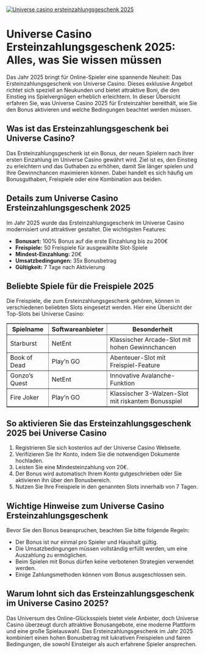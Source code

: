 [![Universe casino ersteinzahlungsgeschenk 2025](https://123-caf.pages.dev/gitsignup.png)](https://vrmoo.ru/Bt82HjjY)

<h1>Universe Casino Ersteinzahlungsgeschenk 2025: Alles, was Sie wissen müssen</h1>  <p>Das Jahr 2025 bringt für Online-Spieler eine spannende Neuheit: Das Ersteinzahlungsgeschenk von Universe Casino. Dieses exklusive Angebot richtet sich speziell an Neukunden und bietet attraktive Boni, die den Einstieg ins Spielvergnügen erheblich erleichtern. In dieser Übersicht erfahren Sie, was Universe Casino 2025 für Ersteinzahler bereithält, wie Sie den Bonus aktivieren und welche Bedingungen beachtet werden müssen.</p>  <h2>Was ist das Ersteinzahlungsgeschenk bei Universe Casino?</h2>  <p>Das Ersteinzahlungsgeschenk ist ein Bonus, der neuen Spielern nach ihrer ersten Einzahlung im Universe Casino gewährt wird. Ziel ist es, den Einstieg zu erleichtern und das Guthaben zu erhöhen, damit Sie länger spielen und Ihre Gewinnchancen maximieren können. Dabei handelt es sich häufig um Bonusguthaben, Freispiele oder eine Kombination aus beiden.</p>  <h2>Details zum Universe Casino Ersteinzahlungsgeschenk 2025</h2>  <p>Im Jahr 2025 wurde das Ersteinzahlungsgeschenk im Universe Casino modernisiert und attraktiver gestaltet. Die wichtigsten Features:</p>  <ul>   <li><strong>Bonusart:</strong> 100% Bonus auf die erste Einzahlung bis zu 200€</li>   <li><strong>Freispiele:</strong> 50 Freispiele für ausgewählte Slot-Spiele</li>   <li><strong>Mindest-Einzahlung:</strong> 20€</li>   <li><strong>Umsatzbedingungen:</strong> 35x Bonusbetrag</li>   <li><strong>Gültigkeit:</strong> 7 Tage nach Aktivierung</li> </ul>  <h2>Beliebte Spiele für die Freispiele 2025</h2>  <p>Die Freispiele, die zum Ersteinzahlungsgeschenk gehören, können in verschiedenen beliebten Slots eingesetzt werden. Hier eine Übersicht der Top-Slots bei Universe Casino:</p>  <table border="1" cellpadding="8" cellspacing="0" style="border-collapse: collapse;">   <thead>     <tr>       <th>Spielname</th>       <th>Softwareanbieter</th>       <th>Besonderheit</th>     </tr>   </thead>   <tbody>     <tr>       <td>Starburst</td>       <td>NetEnt</td>       <td>Klassischer Arcade-Slot mit hohen Gewinnchancen</td>     </tr>     <tr>       <td>Book of Dead</td>       <td>Play’n GO</td>       <td>Abenteuer-Slot mit Freispiel-Feature</td>     </tr>     <tr>       <td>Gonzo’s Quest</td>       <td>NetEnt</td>       <td>Innovative Avalanche-Funktion</td>     </tr>     <tr>       <td>Fire Joker</td>       <td>Play’n GO</td>       <td>Klassischer 3-Walzen-Slot mit riskantem Bonusspiel</td>     </tr>   </tbody> </table>  <h2>So aktivieren Sie das Ersteinzahlungsgeschenk 2025 bei Universe Casino</h2>  <ol>   <li>Registrieren Sie sich kostenlos auf der Universe Casino Webseite.</li>   <li>Verifizieren Sie Ihr Konto, indem Sie die notwendigen Dokumente hochladen.</li>   <li>Leisten Sie eine Mindesteinzahlung von 20€.</li>   <li>Der Bonus wird automatisch Ihrem Konto gutgeschrieben oder Sie aktivieren ihn über den Bonusbereich.</li>   <li>Nutzen Sie Ihre Freispiele in den genannten Slots innerhalb von 7 Tagen.</li> </ol>  <h2>Wichtige Hinweise zum Universe Casino Ersteinzahlungsgeschenk</h2>  <p>Bevor Sie den Bonus beanspruchen, beachten Sie bitte folgende Regeln:</p>  <ul>   <li>Der Bonus ist nur einmal pro Spieler und Haushalt gültig.</li>   <li>Die Umsatzbedingungen müssen vollständig erfüllt werden, um eine Auszahlung zu ermöglichen.</li>   <li>Beim Spielen mit Bonus dürfen keine verbotenen Strategien verwendet werden.</li>   <li>Einige Zahlungsmethoden können vom Bonus ausgeschlossen sein.</li> </ul>  <h2>Warum lohnt sich das Ersteinzahlungsgeschenk im Universe Casino 2025?</h2>  <p>Das Universum des Online-Glücksspiels bietet viele Anbieter, doch Universe Casino überzeugt durch attraktive Bonusangebote, eine moderne Plattform und eine große Spielauswahl. Das Ersteinzahlungsgeschenk im Jahr 2025 kombiniert einen hohen Bonusbetrag mit lukrativen Freispielen und fairen Bedingungen, die sowohl Einsteiger als auch erfahrene Spieler ansprechen.</p>
